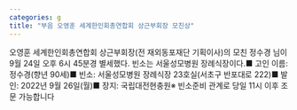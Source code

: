 ```yaml
---
categories: g
title: "부음 오영훈 세계한인회총연합회 상근부회장 모친상"
---
```

오영훈 세계한인회총연합회 상근부회장(전 재외동포재단 기획이사)의 모친 정수경 님이 9월 24일 오후 6시 45분경 별세했다. 빈소는 서울성모병원 장례식장이다.■ 고인 이름: 정수경(향년 90세)■ 빈소: 서울성모병원 장례식장 23호실(서초구 반포대로 222)■ 발인: 2022년 9월 26일(월)■ 장지: 국립대전현충원※ 빈소준비 관계로 당일 11시 이후 조문 가능합니다